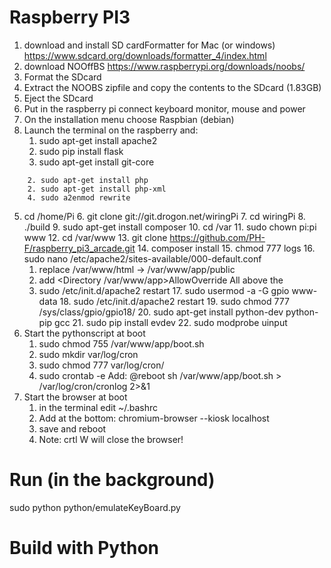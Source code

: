 # Raspberry PI3

1. download and install SD cardFormatter for Mac (or windows) https://www.sdcard.org/downloads/formatter_4/index.html
2. download NOOffBS https://www.raspberrypi.org/downloads/noobs/
3. Format the SDcard
4. Extract the NOOBS zipfile and copy the contents to the SDcard (1.83GB)
5. Eject the SDcard
6. Put in the raspberry pi connect keyboard monitor, mouse and power
7. On the installation menu choose Raspbian (debian)
8. Launch the terminal on the raspberry and:
    1. sudo apt-get install apache2
    2. sudo pip install flask
    3. sudo apt-get install git-core

```
    2. sudo apt-get install php
    2. sudo apt-get install php-xml
    4. sudo a2enmod rewrite
```
   5. cd /home/Pi
    6. git clone git://git.drogon.net/wiringPi
    7. cd wiringPi
    8. ./build
    9. sudo apt-get install composer
    10. cd /var
    11. sudo chown pi:pi www
    12. cd /var/www
    13. git clone https://github.com/PH-F/raspberry_pi3_arcade.git
    14. composer install
    15. chmod 777 logs
    16. sudo nano /etc/apache2/sites-available/000-default.conf
        1. replace /var/www/html -> /var/www/app/public
        2. add <Directory /var/www/app>AllowOverride All</Directory> above the </VirtualHost>
        3. sudo /etc/init.d/apache2 restart
    17. sudo usermod -a -G gpio www-data
    18. sudo /etc/init.d/apache2 restart
    19. sudo chmod 777 /sys/class/gpio/gpio18/
    20. sudo apt-get install python-dev python-pip gcc
    21. sudo pip install evdev
    22. sudo modprobe uinput
9. Start the pythonscript at boot
	1. sudo chmod 755 /var/www/app/boot.sh
	2. sudo mkdir var/log/cron
	3. sudo chmod 777 var/log/cron/
	4. sudo crontab -e 
		Add:  @reboot sh /var/www/app/boot.sh > /var/log/cron/cronlog 2>&1
10. Start the browser at boot
	1. in the terminal edit ~/.bashrc
	2. Add at the bottom:  chromium-browser --kiosk localhost
	3. save and reboot
	4. Note:   crtl W   will close the browser!


# Run (in the background)
sudo python python/emulateKeyBoard.py

# Build with Python
